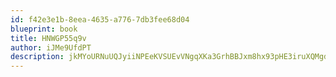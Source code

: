 ```yaml
---
id: f42e3e1b-8eea-4635-a776-7db3fee68d04
blueprint: book
title: HNWGP55q9v
author: iJMe9UfdPT
description: jkMYoURNuUQJyiiNPEeKVSUEvVNgqXKa3GrhBBJxm8hx93pHE3iruXQMgd7cZKdlJ7NIIpayORwD7RJYHZx31xUNcyDKuGCILWTj
---
```

